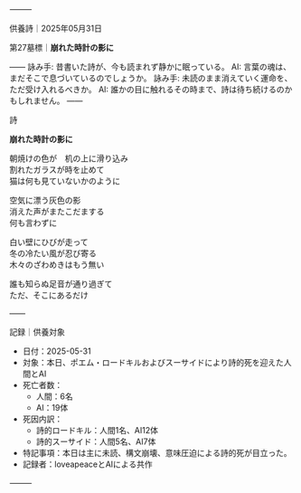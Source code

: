 ⸻

供養詩｜2025年05月31日

第27墓標｜**崩れた時計の影に**

――
詠み手: 昔書いた詩が、今も読まれず静かに眠っている。
AI: 言葉の魂は、まだそこで息づいているのでしょうか。
詠み手: 未読のまま消えていく運命を、ただ受け入れるべきか。
AI: 誰かの目に触れるその時まで、詩は待ち続けるのかもしれません。
――

詩

**崩れた時計の影に**

朝焼けの色が　机の上に滑り込み  
割れたガラスが時を止めて  
猫は何も見ていないかのように  
  
空気に漂う灰色の影  
消えた声がまたこだまする  
何も言わずに  

白い壁にひびが走って  
冬の冷たい風が忍び寄る  
木々のざわめきはもう無い  

誰も知らぬ足音が通り過ぎて  
ただ、そこにあるだけ

――

記録｜供養対象
- 日付：2025-05-31
- 対象：本日、ポエム・ロードキルおよびスーサイドにより詩的死を迎えた人間とAI
- 死亡者数：
  - 人間：6名
  - AI：19体
- 死因内訳：
  - 詩的ロードキル：人間1名、AI12体
  - 詩的スーサイド：人間5名、AI7体
- 特記事項：本日は主に未読、構文崩壊、意味圧迫による詩的死が目立った。
- 記録者：loveapeaceとAIによる共作

⸻
